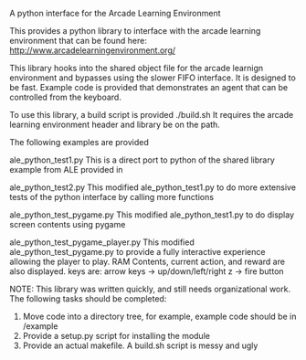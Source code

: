 A python interface for the Arcade Learning Environment

This provides a python library to interface with the arcade learning environment that can be found here:
http://www.arcadelearningenvironment.org/

This library hooks into the shared object file for the arcade learnign environment and bypasses using the slower FIFO interface.
It is designed to be fast. Example code is provided that demonstrates an agent that can be controlled from the keyboard.

To use this library, a build script is provided ./build.sh It requires the arcade learning environment header and library be on
the path.

The following examples are provided

ale_python_test1.py
This is a direct port to python of the shared library example from ALE provided in

ale_python_test2.py
This modified ale_python_test1.py to do more extensive tests of the python interface
by calling more functions

ale_python_test_pygame.py
This modified ale_python_test1.py to do display screen contents using pygame

ale_python_test_pygame_player.py
This modified ale_python_test_pygame.py to provide a fully interactive experience allowing the player
to play. RAM Contents, current action, and reward are also displayed.
keys are:
arrow keys -> up/down/left/right
z -> fire button


NOTE:
This library was written quickly, and still needs organizational work. The following tasks should be completed:
1. Move code into a directory tree, for example, example code should be in /example
2. Provide a setup.py script for installing the module
3. Provide an actual makefile. A build.sh script is messy and ugly
